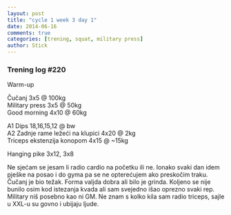```yaml
---
layout: post
title: "cycle 1 week 3 day 1"
date: 2014-06-16
comments: true
categories: [trening, squat, military press]
author: Stick
---
```


### Trening log #220

Warm-up  

Čučanj 3x5 @ 100kg  
Military press 3x5 @ 50kg  
Good morning 4x10 @ 60kg  

A1 Dips 18,16,15,12 @ bw  
A2 Zadnje rame ležeći na klupici 4x20 @ 2kg  
Triceps ekstenzija konopom 4x15 @ ~15kg  

Hanging pike 3x12, 3x8  

Ne sjećam se jesam li radio cardio na početku ili ne. Ionako svaki dan idem pješke na posao i do gyma pa se ne opterećujem ako preskočim traku. Čučanj je bio težak. Forma valjda dobra ali bilo je grinda. Koljeno se nije bunilo osim kod istezanja kvada ali sam svejedno išao oprezno svaki rep. Military niš posebno kao ni GM. Ne znam s kolko kila sam radio triceps, sajle u XXL-u su govno i ubijaju ljude.   
